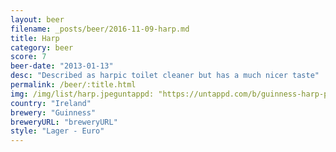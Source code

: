 ```yaml
---
layout: beer
filename: _posts/beer/2016-11-09-harp.md
title: Harp
category: beer
score: 7
beer-date: "2013-01-13"
desc: "Described as harpic toilet cleaner but has a much nicer taste"
permalink: /beer/:title.html
img: /img/list/harp.jpeguntappd: "https://untappd.com/b/guinness-harp-premium-lager/3948"
country: "Ireland"
brewery: "Guinness"
breweryURL: "breweryURL"
style: "Lager - Euro"
---
```

